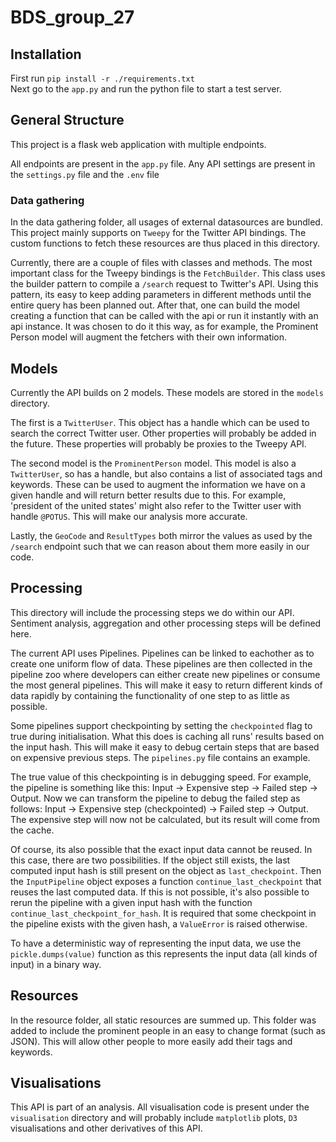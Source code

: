 # BDS_group_27

## Installation
First run `pip install -r ./requirements.txt`\
Next go to the `app.py` and run the python file to start a test server.


## General Structure
This project is a flask web application with multiple endpoints.


All endpoints are present in the `app.py` file. 
Any API settings are present in the `settings.py` file and the `.env` file

### Data gathering
In the data gathering folder, all usages of external datasources are bundled. 
This project mainly supports on `Tweepy` for the Twitter API bindings. 
The custom functions to fetch these resources are thus placed in this directory. 

Currently, there are a couple of files with classes and methods. 
The most important class for the Tweepy bindings is the `FetchBuilder`. 
This class uses the builder pattern to compile a `/search` request to Twitter's API. 
Using this pattern, its easy to keep adding parameters in different methods until the entire query has been
planned out. After that, one can build the model creating a function that can be called with the api or 
run it instantly with an api instance. It was chosen to do it this way, as for example, the Prominent Person model
will augment the fetchers with their own information.

## Models
Currently the API builds on 2 models. These models are stored in the `models` directory.
 
The first is a `TwitterUser`. This object has a handle which can be used to search
the correct Twitter user. Other properties will probably be added in the future. These properties will probably be proxies to
the Tweepy API.

The second model is the `ProminentPerson` model. This model is also a `TwitterUser`, so has a handle, but also
contains a list of associated tags and keywords. These can be used to augment the information we have on a given
handle and will return better results due to this. For example, 'president of the united states' might also refer
to the Twitter user with handle `@POTUS`. This will make our analysis more accurate.

Lastly, the `GeoCode` and `ResultTypes` both mirror the values as used by the `/search` endpoint such 
that we can reason about them more easily in our code.

## Processing
This directory will include the processing steps we do within our API. Sentiment analysis, aggregation 
and other processing steps will be defined here.

The current API uses Pipelines. Pipelines can be linked to eachother as to create one uniform flow
of data. These pipelines are then collected in the pipeline zoo where developers can either create new pipelines
or consume the most general pipelines. This will make it easy to return different kinds of data rapidly by
containing the functionality of one step to as little as possible. 

Some pipelines support checkpointing by setting the `checkpointed` flag to true during initialisation.
What this does is caching all runs' results based on the input hash. 
This will make it easy to debug certain steps that are based on expensive previous steps. The `pipelines.py` file contains an example.

The true value of this checkpointing is in debugging speed. For example, the pipeline is something like this:
Input -> Expensive step -> Failed step -> Output. Now we can transform the pipeline to debug the failed step as follows:
Input -> Expensive step (checkpointed) -> Failed step -> Output. The expensive step will now not be calculated, but its result
will come from the cache.

Of course, its also possible that the exact input data cannot be reused. In this case, there are two possibilities.
If the object still exists, the last computed input hash is still present on the object as `last_checkpoint`. 
Then the `InputPipeline` object exposes a function `continue_last_checkpoint` that reuses the last computed data.
If this is not possible, it's also possible to rerun the pipeline with a given input hash with the function 
`continue_last_checkpoint_for_hash`. It is required that some checkpoint in the pipeline exists with the given hash,
a `ValueError` is raised otherwise.

To have a deterministic way of representing the input data, we use the `pickle.dumps(value)` function as
this represents the input data (all kinds of input) in a binary way.

## Resources
In the resource folder, all static resources are summed up. This folder was added to include the prominent people
in an easy to change format (such as JSON). This will allow other people to more easily add their tags and keywords.

## Visualisations
This API is part of an analysis. All visualisation code is present under the `visualisation` directory and will
probably include `matplotlib` plots, `D3` visualisations and other derivatives of this API.
